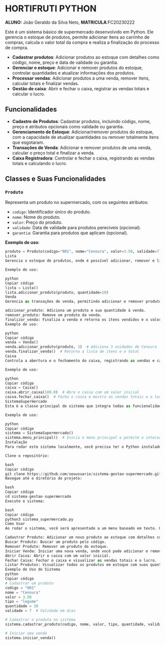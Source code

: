 # HORTIFRUTI PYTHON

**ALUNO:** João Geraldo da Silva Neto, **MATRICULA**:FC20230222

Este é um sistema básico de supermercado desenvolvido em Python. Ele gerencia o estoque de produtos, permite adicionar itens ao carrinho de compras, calcula o valor total da compra e realiza a finalização do processo de compra. 

- **Cadastrar produtos**: Adicionar produtos ao estoque com detalhes como código, nome, preço e data de validade ou garantia.
- **Gerenciar o estoque**: Adicionar e remover produtos do estoque, controlar quantidades e atualizar informações dos produtos.
- **Processar vendas**: Adicionar produtos a uma venda, remover itens, calcular totais e finalizar vendas.
- **Gestão de caixa**: Abrir e fechar o caixa, registrar as vendas totais e calcular o lucro.

## Funcionalidades

- **Cadastro de Produtos**: Cadastrar produtos, incluindo código, nome, preço e atributos opcionais como validade ou garantia.
- **Gerenciamento de Estoque**: Adicionar/remover produtos do estoque, com a capacidade de atualizar quantidades ou remover totalmente itens que esgotaram.
- **Transações de Venda**: Adicionar e remover produtos de uma venda, calcular o preço total e finalizar a venda.
- **Caixa Registradora**: Controlar e fechar o caixa, registrando as vendas totais e calculando o lucro.

## Classes e Suas Funcionalidades

### `Produto`
Representa um produto no supermercado, com os seguintes atributos:

- `codigo`: Identificador único do produto.
- `nome`: Nome do produto.
- `valor`: Preço do produto.
- `validade`: Data de validade para produtos perecíveis (opcional).
- `garantia`: Garantia para produtos que aplicam (opcional).

**Exemplo de uso**:
```python
produto = Produto(codigo="001", nome="Cenoura", valor=3.50, validade=7)
Lista
Gerencia o estoque de produtos, onde é possível adicionar, remover e listar os produtos. Ela também controla as quantidades de cada produto.

Exemplo de uso:

python
Copiar código
lista = Lista()
lista.adicionar_produto(produto, quantidade=10)
Venda
Gerencia as transações de venda, permitindo adicionar e remover produtos, calcular o total e finalizar a venda.

adicionar_produto: Adiciona um produto e sua quantidade à venda.
remover_produto: Remove um produto da venda.
finalizar_venda: Finaliza a venda e retorna os itens vendidos e o valor total.
Exemplo de uso:

python
Copiar código
venda = Venda()
venda.adicionar_produto(produto, 3)  # Adiciona 3 unidades de Cenoura
venda.finalizar_venda()  # Retorna a lista de itens e o total
Caixa
Controla a abertura e o fechamento do caixa, registrando as vendas e calculando o lucro.

Exemplo de uso:

python
Copiar código
caixa = Caixa()
caixa.abrir_caixa(100.0)  # Abre o caixa com um valor inicial
caixa.fechar_caixa()  # Fecha o caixa e mostra as vendas totais e o lucro
SistemaSupermercado
Esta é a classe principal do sistema que integra todas as funcionalidades. Ela permite interagir com o estoque, processar vendas e gerenciar o caixa por meio de um menu simples baseado em texto.

Exemplo de uso:

python
Copiar código
sistema = SistemaSupermercado()
sistema.menu_principal()  # Inicia o menu principal e permite a interação
Instalação
Para rodar este sistema localmente, você precisa ter o Python instalado em sua máquina. Você pode baixar o Python aqui.

Clone o repositório:

bash
Copiar código
git clone https://github.com/seuusuario/sistema-gestao-supermercado.git
Navegue até o diretório do projeto:

bash
Copiar código
cd sistema-gestao-supermercado
Execute o sistema:

bash
Copiar código
python3 sistema_supermercado.py
Como Usar
Ao rodar o sistema, você será apresentado a um menu baseado em texto. O sistema permite que você:

Cadastrar Produto: Adicionar um novo produto ao estoque com detalhes como código, nome, preço, tipo (legume, fruta, etc.), quantidade, validade ou garantia.
Buscar Produto: Buscar um produto pelo código.
Remover Produto: Remover um produto do estoque.
Iniciar Venda: Iniciar uma nova venda, onde você pode adicionar e remover produtos.
Abrir Caixa: Abrir o caixa com um valor inicial.
Fechar Caixa: Fechar o caixa e visualizar as vendas totais e o lucro.
Listar Produtos: Visualizar todos os produtos em estoque com suas quantidades.
Exemplo de Uso do Sistema
python
Copiar código
# Cadastrar um produto
codigo = "001"
nome = "Cenoura"
valor = 3.50
tipo = "legume"
quantidade = 10
validade = 7  # Validade em dias

# Cadastrar o produto no sistema
sistema.cadastrar_produto(codigo, nome, valor, tipo, quantidade, validade)

# Iniciar uma venda
sistema.iniciar_venda()

